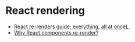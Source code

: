 # React rendering

- [React re-renders guide: everything, all at onceL](https://www.developerway.com/posts/react-re-renders-guide)
- [Why React components re-render?](https://www.youtube.com/watch?v=ARWX1XdghLk)

